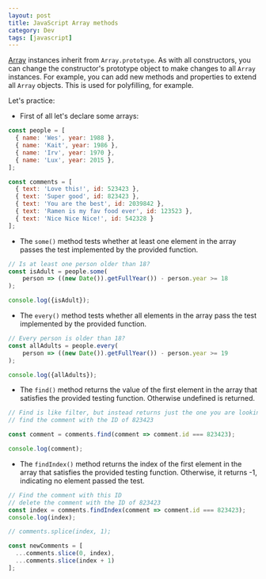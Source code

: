 ```yaml
---
layout: post
title: JavaScript Array methods
category: Dev
tags: [javascript]
---
```


[Array](https://developer.mozilla.org/en-US/docs/Web/JavaScript/Reference/Global_Objects/Array) instances inherit from `Array.prototype`. As with all constructors, you can change the constructor's prototype object to make changes to all `Array` instances. For example, you can add new methods and properties to extend all `Array` objects. This is used for polyfilling, for example.


Let's practice:

- First of all let's declare some arrays:

```javascript
const people = [
  { name: 'Wes', year: 1988 },
  { name: 'Kait', year: 1986 },
  { name: 'Irv', year: 1970 },
  { name: 'Lux', year: 2015 },
];

const comments = [
  { text: 'Love this!', id: 523423 },
  { text: 'Super good', id: 823423 },
  { text: 'You are the best', id: 2039842 },
  { text: 'Ramen is my fav food ever', id: 123523 },
  { text: 'Nice Nice Nice!', id: 542328 }
];
```

- The `some()` method tests whether at least one element in the array passes the test implemented by the provided function.

```javascript
// Is at least one person older than 18?
const isAdult = people.some(
    person => ((new Date()).getFullYear()) - person.year >= 18
);

console.log({isAdult});
```

- The `every()` method tests whether all elements in the array pass the test implemented by the provided function.

```javascript
// Every person is older than 18?
const allAdults = people.every(
    person => ((new Date()).getFullYear()) - person.year >= 19
);

console.log({allAdults});
```

- The `find()` method returns the value of the first element in the array that satisfies the provided testing function. Otherwise undefined is returned.

```javascript
// Find is like filter, but instead returns just the one you are looking for
// find the comment with the ID of 823423

const comment = comments.find(comment => comment.id === 823423);

console.log(comment);
```

- The `findIndex()` method returns the index of the first element in the array that satisfies the provided testing function. Otherwise, it returns -1, indicating no element passed the test.

```javascript
// Find the comment with this ID
// delete the comment with the ID of 823423
const index = comments.findIndex(comment => comment.id === 823423);
console.log(index);

// comments.splice(index, 1);

const newComments = [
  ...comments.slice(0, index),
  ...comments.slice(index + 1)
];
```
